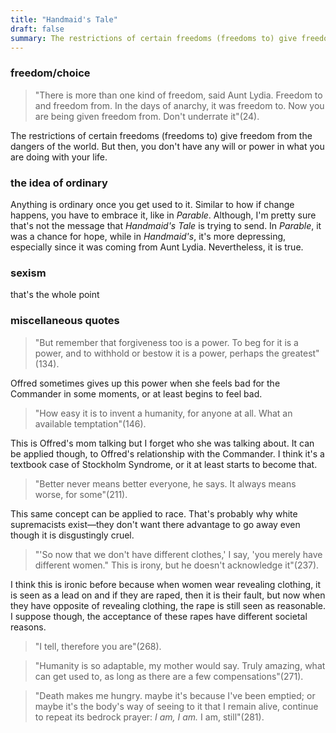 ```yaml
---
title: "Handmaid's Tale"
draft: false
summary: The restrictions of certain freedoms (freedoms to) give freedom from the dangers of the world. But then, you don't have any will or power in what you are doing with your life. 
---
```


### freedom/choice

> "There is more than one kind of freedom, said Aunt Lydia. Freedom to and freedom from. In the days of anarchy, it was freedom to. Now you are being given freedom from. Don't underrate it"(24).

The restrictions of certain freedoms (freedoms to) give freedom from the dangers of the world. But then, you don't have any will or power in what you are doing with your life. 

### the idea of ordinary

Anything is ordinary once you get used to it. Similar to how if change happens, you have to embrace it, like in *Parable*. Although, I'm pretty sure that's not the message that *Handmaid's Tale* is trying to send. In *Parable*, it was a chance for hope, while in *Handmaid's*, it's more depressing, especially since it was coming from Aunt Lydia. Nevertheless, it is true.

### sexism

that's the whole point

### miscellaneous quotes
    
> "But remember that forgiveness too is a power. To beg for it is a power, and to withhold or bestow it is a power, perhaps the greatest"(134).
    
Offred sometimes gives up this power when she feels bad for the Commander in some moments, or at least begins to feel bad.
    
> "How easy it is to invent a humanity, for anyone at all. What an available temptation"(146).
> 

This is Offred's mom talking but I forget who she was talking about. It can be applied though, to Offred's relationship with the Commander. I think it's a textbook case of Stockholm Syndrome, or it at least starts to become that.

> "Better never means better everyone, he says. It always means worse, for some"(211).
> 

This same concept can be applied to race. That's probably why white supremacists exist—they don't want there advantage to go away even though it is disgustingly cruel.

> "'So now that we don't have different clothes,' I say, 'you merely have different women." This is irony, but he doesn't acknowledge it"(237).
> 

I think this is ironic before because when women wear revealing clothing, it is seen as a lead on and if they are raped, then it is their fault, but now when they have opposite of revealing clothing, the rape is still seen as reasonable. I suppose though, the acceptance of these rapes have different societal reasons.

> "I tell, therefore you are"(268).
> 

> "Humanity is so adaptable, my mother would say. Truly amazing, what can get used to, as long as there are a few compensations"(271).
> 

> "Death makes me hungry. maybe it's because I've been emptied; or maybe it's the body's way of seeing to it that I remain alive, continue to repeat its bedrock prayer: *I am, I am.* I am, still"(281).
>
